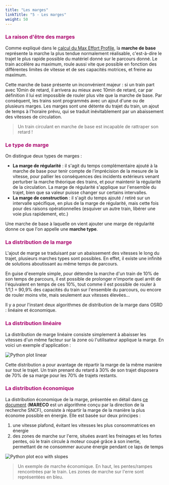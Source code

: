 ```yaml
---
title: "Les marges"
linkTitle: "5 - Les marges"
weight: 50
---
```


<font color=#aa026d>

### La raison d'être des marges

</font>

Comme expliqué dans le [calcul du Max Effort Profile](../pipeline/#calcul-du-profil-deffort-maximal), la **marche de base** représente la marche la plus tendue normalement réalisable, c'est-à-dire le trajet le plus rapide possible du matériel donné sur le parcours donné. Le train accélère au maximum, roule aussi vite que possible en fonction des différentes limites de vitesse et de ses capacités motrices, et freine au maximum.

Cette marche de base présente un inconvénient majeur : si un train part avec 10min de retard, il arrivera au mieux avec 10min de retard, car par définition il lui est impossible de rouler plus vite que la marche de base. Par conséquent, les trains sont programmés avec un ajout d'une ou de plusieurs marges. Les marges sont une détente du trajet du train, un ajout de temps à l'horaire prévu, qui se traduit inévitablement par un abaissement des vitesses de circulation.

> Un train circulant en marche de base est incapable de rattraper son retard !

<font color=#aa026d>

### Le type de marge

</font>

On distingue deux types de marges :

- **La marge de régularité** : il s'agit du temps complémentaire ajouté à la marche de base pour tenir compte de l’imprécision de la mesure de la vitesse, pour pallier les conséquences des incidents extérieurs venant perturber la marche théorique des trains, et pour maintenir la régularité de la circulation. La marge de régularité s'applique sur l'ensemble du trajet, bien que sa valeur puisse changer sur certains intervalles.
- **La marge de construction** : il s'agit du temps ajouté / retiré sur un intervalle spécifique, en plus de la marge de régularité, mais cette fois pour des raisons opérationnelles (esquiver un autre train, libérer une voie plus rapidement, etc.)

Une marche de base à laquelle on vient ajouter une marge de régularité donne ce que l'on appelle une **marche type**.

<font color=#aa026d>

### La distribution de la marge

</font>

L'ajout de marge se traduisant par un abaissement des vitesses le long du trajet, plusieurs marches types sont possibles. En effet, il existe une infinité de solutions aboutissant au même temps de parcours.

En guise d'exemple simple, pour détendre la marche d'un train de 10% de son temps de parcours, il est possible de prolonger n'importe quel arrêt de l'équivalent en temps de ces 10%, tout comme il est possible de rouler à 1/1,1 = 90,9% des capacités du train sur l'ensemble du parcours, ou encore de rouler moins vite, mais seulement aux vitesses élevées...

Il y a pour l'instant deux algorithmes de distribution de la marge dans OSRD : linéaire et économique.

<font color=#aa026d>

### La distribution linéaire

</font>

La distribution de marge linéaire consiste simplement à abaisser les vitesses d'un même facteur sur la zone où l'utilisateur applique la marge. En voici un exemple d'application :

![Python plot linear](../python_plot_linear.png)

Cette distribution a pour avantage de répartir la marge de la même manière sur tout le trajet. Un train prenant du retard à 30% de son trajet disposera de 70% de sa marge pour les 70% de trajets restants.

<font color=#aa026d>

### La distribution économique

</font>

La distribution économique de la marge, présentée en détail dans [ce document](../Mareco.pdf) (**MARECO** est un algorithme conçu par la direction de la recherche SNCF), consiste à répartir la marge de la manière la plus économe possible en énergie. Elle est basée sur deux principes :

1. une vitesse plafond, évitant les vitesses les plus consommatrices en énergie
2. des zones de marche sur l'erre, situées avant les freinages et les fortes pentes, où le train circule à moteur coupé grâce à son inertie, permettant de ne consommer aucune énergie pendant ce laps de temps

![Python plot eco with slopes](../python_plot_eco_w_slopes.png)

> Un exemple de marche économique. En haut, les pentes/rampes rencontrées par le train. Les zones de marche sur l'erre sont représentées en bleu.
